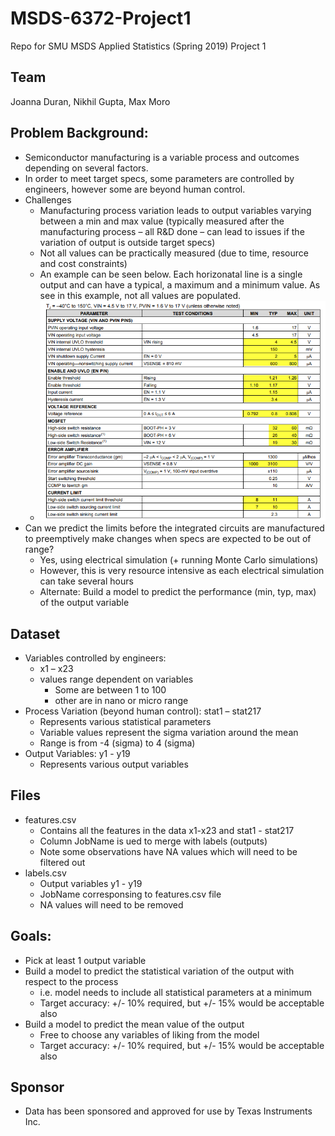 # MSDS-6372-Project1
Repo for SMU MSDS Applied Statistics (Spring 2019) Project 1

## Team
Joanna Duran, Nikhil Gupta, Max Moro

##	Problem Background: 
*	Semiconductor manufacturing is a variable process and outcomes depending on several factors. 
*	In order to meet target specs, some parameters are controlled by engineers, however some are beyond human control. 
* Challenges
    - Manufacturing process variation leads to output variables varying between a min and max value (typically measured after the manufacturing process – all R&D done – can lead to issues if the variation of output is outside target specs)
    - Not all values can be practically measured (due to time, resource and cost constraints)
    - An example can be seen below. Each horizonatal line is a single output and can have a typical, a maximum and a minimum value. As see in this example, not all values are populated.
    - ![Example outputs](Images/egStatVarSemiconductor.png?raw=true "Title")
*	Can we predict the limits before the integrated circuits are manufactured to preemptively make changes when specs are expected to be out of range?
    - Yes, using electrical simulation (+ running Monte Carlo simulations)
    - However, this is very resource intensive as each electrical simulation can take several hours
    - Alternate: Build a model to predict the performance (min, typ, max) of the output variable 

## Dataset
* Variables controlled by engineers: 
    - x1 – x23
    - values range dependent on variables
        - Some are between 1 to 100
        - other are in nano or micro range               
* Process Variation (beyond human control): stat1 – stat217
    - Represents various statistical parameters
    - Variable values represent the sigma variation around the mean
    - Range is from -4 (sigma) to 4 (sigma)
* Output Variables: y1 - y19
    - Represents various output variables
    
 ## Files
 * features.csv
    - Contains all the features in the data x1-x23 and stat1 - stat217
    - Column JobName is ued to merge with labels (outputs)
    - Note some observations have NA values which will need to be filtered out
* labels.csv
    - Output variables y1 - y19
    - JobName corresponsing to features.csv file
    - NA values will need to be removed
  
## Goals:
* Pick at least 1 output variable 
* Build a model to predict the statistical variation of the output with respect to the process
    - i.e. model needs to include all statistical parameters at a minimum
    - Target accuracy: +/- 10% required, but +/- 15% would be acceptable also
* Build a model to predict the mean value of the output
    - Free to choose any variables of liking from the model
    - Target accuracy: +/- 10% required, but +/- 15% would be acceptable also
  
## Sponsor
* Data has been sponsored and approved for use by Texas Instruments Inc. 


